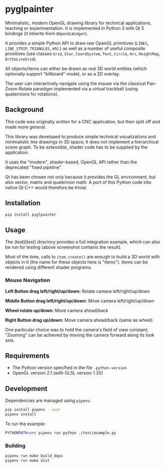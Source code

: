 # pyglpainter

Minimalistic, modern OpenGL drawing library for technical applications, teaching or
experimentation. It is implemented in Python 3 with Qt 5 bindings (it inherits from `QOpenGLWidget`).

It provides a simple Python API to draw raw OpenGL primitives (`LINES`, `LINE_STRIP`, `TRIANGLES`, etc.)
as well as a number of useful composite primitives
(see classes `Grid`, `Star`, `CoordSystem`, `Text`, `Circle`, `Arc`, `HeightMap`, `OrthoLineGrid`).

All objects/items can either be drawn as real
3D world entities (which optionally support "billboard" mode), or as a 2D overlay.

The user can interactively navigate using the mouse via the classical Pan-Zoom-Rotate paradigm
implemented via a virtual trackball (using quaternions for rotations).


## Background

This code was originally written for a CNC application, but then split off
and made more general.

This library was developed to produce simple technical visualizations
and minimalistic line drawings in 3D space; it does not implement a hierarchical scene graph.
To be extensible, shader code has to be supplied by the application.

It uses the "modern", shader-based, OpenGL API rather than the deprecated "fixed pipeline".

Qt has been chosen not only because it provides the GL environment, but also vector, matrix and
quaternion math. A port of this Python code into native Qt C++ would therefore be trivial.



## Installation

```sh
pip install pyglpainter
```


## Usage

The (test)[test] directory provides a full integration example,
which can also be run for testing (above screenshot contains the result).

Most of the time, calls to `item_create()` are enough to build a 3D world with objects
in it (the name for these objects here is "items"). Items can be rendered using different shader
programs.


### Mouse Navigation

**Left Button drag left/right/up/down:** Rotate camera left/right/up/down

**Middle Button drag left/right/up/down:** Move camera left/right/up/down

**Wheel rotate up/down:** Move camera ahead/back

**Right Button drag up/down:** Move camera ahead/back (same as wheel)

One particular choice was to hold the camera's field of view constant; "Zooming" can be achieved by
moving the camera forward along its look axis.


## Requirements

* The Python version specified in the file `.python-version`
* OpenGL version 2.1 (with GLSL version 1.20)


## Development

Dependencies are managed using `pipenv`:

```sh
pip install pipenv --user
pipenv install
```

To run the example:

```sh
PYTHONPATH=src pipenv run python ./test/example.py
```

### Building

```sh
pipenv run make build_deps
pipenv run make dist
```
